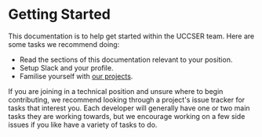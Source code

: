 # Getting Started

This documentation is to help get started within the UCCSER team.
Here are some tasks we recommend doing:

- Read the sections of this documentation relevant to your position.
- Setup Slack and your profile.
- Familise yourself with [our projects](../contribution-documentation/projects.md).

If you are joining in a technical position and unsure where to begin contributing, we recommend looking through a project's issue tracker for tasks that interest you.
Each developer will generally have one or two main tasks they are working towards, but we encourage working on a few side issues if you like have a variety of tasks to do.
